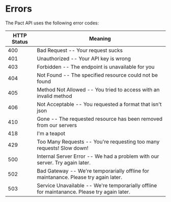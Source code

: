 # Errors

The Pact API uses the following error codes:

HTTP Status | Meaning
---------- | -------
400 | Bad Request -- Your request sucks
401 | Unauthorized -- Your API key is wrong
403 | Forbidden -- The endpoint is unavailable for you
404 | Not Found -- The specified resource could not be found
405 | Method Not Allowed -- You tried to access with an invalid method
406 | Not Acceptable -- You requested a format that isn't json
410 | Gone -- The requested resource has been removed from our servers
418 | I'm a teapot
429 | Too Many Requests -- You're requesting too many requests! Slow down!
500 | Internal Server Error -- We had a problem with our server. Try again later.
502 | Bad Gateway -- We're temporarially offline for maintanance. Please try again later.
503 | Service Unavailable -- We're temporarially offline for maintanance. Please try again later.
